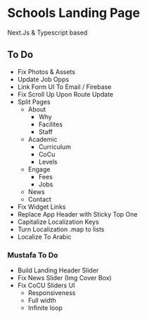 # Schools Landing Page

Next.Js & Typescript based

## To Do

- Fix Photos & Assets
- Update Job Opps
- Link Form UI To Email / Firebase
- Fix Scroll Up Upon Route Update
- Split Pages
  - About
    - Why
    - Facilites
    - Staff
  - Academic
    - Curriculum
    - CoCu
    - Levels
  - Engage
    - Fees
    - Jobs
  - News
  - Contact
- Fix Widget Links
- Replace App Header with Sticky Top One
- Capitalize Localization Keys
- Turn Localization .map to lists
- Localize To Arabic

### Mustafa To Do

- Build Landing Header Slider
- Fix News Slider (Img Cover Box)
- Fix CoCU Sliders UI
  - Responsiveness
  - Full width
  - Infinite loop
